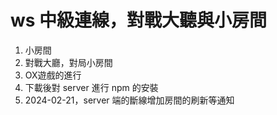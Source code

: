 # ws 中級連線，對戰大聽與小房間
1. 小房間
2. 對戰大廳，對局小房間
3. OX遊戲的進行
4. 下載後對 server 進行 npm 的安裝
5. 2024-02-21，server 端的斷線增加房間的刷新等通知